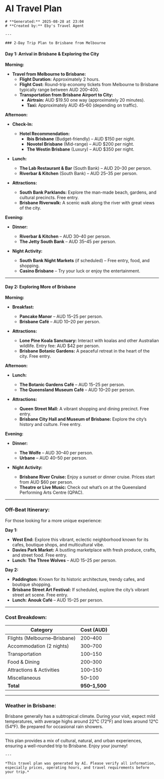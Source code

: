 # AI Travel Plan
    # **Generated:** 2025-08-28 at 23:04  
    # **Created by:** Eby's Travel Agent

    ---

    ### 2-Day Trip Plan to Brisbane from Melbourne

#### **Day 1: Arrival in Brisbane & Exploring the City**

**Morning:**
- **Travel from Melbourne to Brisbane:**
  - **Flight Duration:** Approximately 2 hours.
  - **Flight Cost:** Round-trip economy tickets from Melbourne to Brisbane typically range between AUD $200–$400.
  - **Transportation from Brisbane Airport to City:**
    - **Airtrain:** AUD $19.50 one way (approximately 20 minutes).
    - **Taxi:** Approximately AUD $45–$60 (depending on traffic).

**Afternoon:**
- **Check-In:**
  - **Hotel Recommendation:** 
    - **Ibis Brisbane** (Budget-friendly) – AUD $150 per night.
    - **Novotel Brisbane** (Mid-range) – AUD $200 per night.
    - **The Westin Brisbane** (Luxury) – AUD $350 per night.

- **Lunch:**
  - **The Lab Restaurant & Bar** (South Bank) – AUD $20–$30 per person.
  - **Riverbar & Kitchen** (South Bank) – AUD $25–$35 per person.

- **Attractions:**
  - **South Bank Parklands:** Explore the man-made beach, gardens, and cultural precincts. Free entry.
  - **Brisbane Riverwalk:** A scenic walk along the river with great views of the city.

**Evening:**
- **Dinner:**
  - **Riverbar & Kitchen** – AUD $30–$40 per person.
  - **The Jetty South Bank** – AUD $35–$45 per person.

- **Night Activity:**
  - **South Bank Night Markets** (if scheduled) – Free entry, food, and shopping.
  - **Casino Brisbane** – Try your luck or enjoy the entertainment.

---

#### **Day 2: Exploring More of Brisbane**

**Morning:**
- **Breakfast:**
  - **Pancake Manor** – AUD $15–$25 per person.
  - **Brisbane Café** – AUD $10–$20 per person.

- **Attractions:**
  - **Lone Pine Koala Sanctuary:** Interact with koalas and other Australian wildlife. Entry fee: AUD $42 per person.
  - **Brisbane Botanic Gardens:** A peaceful retreat in the heart of the city. Free entry.

**Afternoon:**
- **Lunch:**
  - **The Botanic Gardens Café** – AUD $15–$25 per person.
  - **The Queensland Museum Café** – AUD $10–$20 per person.

- **Attractions:**
  - **Queen Street Mall:** A vibrant shopping and dining precinct. Free entry.
  - **Brisbane City Hall and Museum of Brisbane:** Explore the city’s history and culture. Free entry.

**Evening:**
- **Dinner:**
  - **The Wolfe** – AUD $30–$40 per person.
  - **Urbane** – AUD $40–$50 per person.

- **Night Activity:**
  - **Brisbane River Cruise:** Enjoy a sunset or dinner cruise. Prices start from AUD $60 per person.
  - **Theatre or Live Music:** Check out what’s on at the Queensland Performing Arts Centre (QPAC).

---

### **Off-Beat Itinerary:**

For those looking for a more unique experience:

**Day 1:**
- **West End:** Explore this vibrant, eclectic neighborhood known for its cafes, boutique shops, and multicultural vibe.
- **Davies Park Market:** A bustling marketplace with fresh produce, crafts, and street food. Free entry.
- **Lunch:** **The Three Wolves** – AUD $15–$25 per person.

**Day 2:**
- **Paddington:** Known for its historic architecture, trendy cafes, and boutique shopping.
- **Brisbane Street Art Festival:** If scheduled, explore the city’s vibrant street art scene. Free entry.
- **Lunch:** **Anouk Café** – AUD $15–$25 per person.

---

### **Cost Breakdown:**

| **Category**                | **Cost (AUD)** |
|----------------------------|-----------------|
| Flights (Melbourne–Brisbane) | $200–$400       |
| Accommodation (2 nights)    | $300–$700       |
| Transportation              | $100–$150       |
| Food & Dining               | $200–$300       |
| Attractions & Activities    | $100–$150       |
| Miscellaneous               | $50–$100        |
| **Total**                   | **$950–$1,500** |

---

### **Weather in Brisbane:**
Brisbane generally has a subtropical climate. During your visit, expect mild temperatures, with average highs around 22°C (72°F) and lows around 12°C (54°F). Be prepared for occasional rain showers.

---

This plan provides a mix of cultural, natural, and urban experiences, ensuring a well-rounded trip to Brisbane. Enjoy your journey!

    ---

    *This travel plan was generated by AI. Please verify all information, especially prices, operating hours, and travel requirements before your trip.*
    